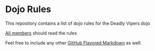 Dojo Rules
==========

This repository contains a list of dojo rules for the Deadly Vipers dojo

[All members](https://github.com/deadlyvipers) should read the rules

Feel free to include any other [GitHub Flavored Markdown](https://help.github.com/articles/markdown-basics) as well.
